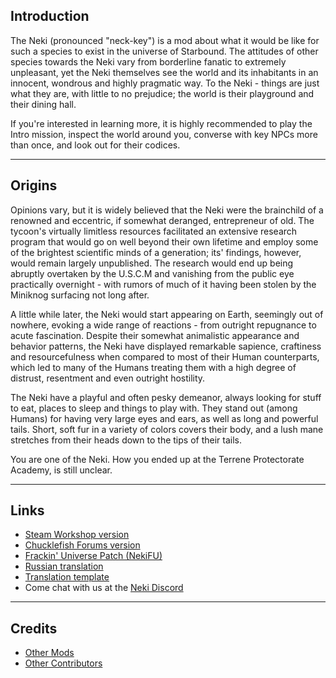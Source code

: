 ## Introduction

The Neki (pronounced "neck-key") is a mod about what it would be like for such a species to exist in the universe of Starbound. The attitudes of other species towards the Neki vary from borderline fanatic to extremely unpleasant, yet the Neki themselves see the world and its inhabitants in an innocent, wondrous and highly pragmatic way. To the Neki - things are just what they are, with little to no prejudice; the world is their playground and their dining hall.

If you're interested in learning more, it is highly recommended to play the Intro mission, inspect the world around you, converse with key NPCs more than once, and look out for their codices.

---
## Origins
Opinions vary, but it is widely believed that the Neki were the brainchild of a renowned and eccentric, if somewhat deranged, entrepreneur of old. The tycoon's virtually limitless resources facilitated an extensive research program that would go on well beyond their own lifetime and employ some of the brightest scientific minds of a generation; its' findings, however, would remain largely unpublished. The research would end up being abruptly overtaken by the U.S.C.M and vanishing from the public eye practically overnight - with rumors of much of it having been stolen by the Miniknog surfacing not long after.

A little while later, the Neki would start appearing on Earth, seemingly out of nowhere, evoking a wide range of reactions - from outright repugnance to acute fascination. Despite their somewhat animalistic appearance and behavior patterns, the Neki have displayed remarkable sapience, craftiness and resourcefulness when compared to most of their Human counterparts, which led to many of the Humans treating them with a high degree of distrust, resentment and even outright hostility.

The Neki have a playful and often pesky demeanor, always looking for stuff to eat, places to sleep and things to play with. They stand out (among Humans) for having very large eyes and ears, as well as long and powerful tails. Short, soft fur in a variety of colors covers their body, and a lush mane stretches from their heads down to the tips of their tails.

You are one of the Neki.
How you ended up at the Terrene Protectorate Academy, is still unclear.

---
## Links

* [Steam Workshop version](https://steamcommunity.com/workshop/filedetails/?id=2611501999)
* [Chucklefish Forums version](https://community.playstarbound.com/resources/neki.6147)
* [Frackin' Universe Patch (NekiFU)](https://github.com/hyperjuni/NekiFU)
* [Russian translation](https://github.com/hyperjuni/NekiRu)
* [Translation template](https://github.com/hyperjuni/Neki-Language-Template)
* Come chat with us at the [Neki Discord](https://discord.gg/Neki)

---
## Credits

* [Other Mods](https://steamcommunity.com/workshop/filedetails/discussion/2611501999/6063574513301405627)
* [Other Contributors](https://steamcommunity.com/workshop/filedetails/discussion/2611501999/6063574513301414198)
